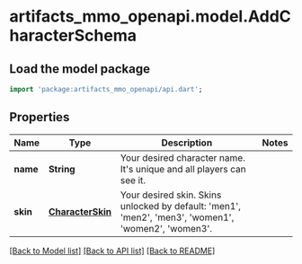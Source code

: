 # artifacts_mmo_openapi.model.AddCharacterSchema

## Load the model package
```dart
import 'package:artifacts_mmo_openapi/api.dart';
```

## Properties
Name | Type | Description | Notes
------------ | ------------- | ------------- | -------------
**name** | **String** | Your desired character name. It's unique and all players can see it. | 
**skin** | [**CharacterSkin**](CharacterSkin.md) | Your desired skin. Skins unlocked by default: 'men1', 'men2', 'men3', 'women1', 'women2', 'women3'. | 

[[Back to Model list]](../README.md#documentation-for-models) [[Back to API list]](../README.md#documentation-for-api-endpoints) [[Back to README]](../README.md)


